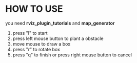 # HOW TO USE
you need **rviz_plugin_tutorials** and **map_generator**
1. press "l" to start 
2. press left mouse button to plant a obstacle
3. move mouse to draw a box  
4. press "r" to rotate box
5. press "q" to finish or press right mouse button to cancel

